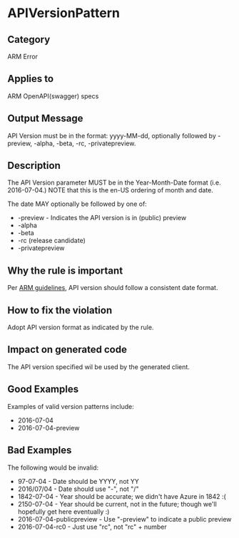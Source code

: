 # APIVersionPattern

## Category

ARM Error

## Applies to

ARM OpenAPI(swagger) specs

## Output Message

API Version must be in the format: yyyy-MM-dd, optionally followed by -preview, -alpha, -beta, -rc, -privatepreview.

## Description

The API Version parameter MUST be in the Year-Month-Date format (i.e. 2016-07-04.)  NOTE that this is the en-US ordering of month and date.

The date MAY optionally be followed by one of:
* -preview - Indicates the API version is in (public) preview
* -alpha
* -beta
* -rc (release candidate)
* -privatepreview

## Why the rule is important

Per [ARM guidelines](https://github.com/Azure/azure-resource-manager-rpc/blob/master/v1.0/resource-api-reference.md), API version should follow a consistent date format.

## How to fix the violation

Adopt API version format as indicated by the rule.

## Impact on generated code

The API version specified wil be used by the generated client.

## Good Examples

Examples of valid version patterns include:
* 2016-07-04
* 2016-07-04-preview

## Bad Examples

The following would be invalid:
* 97-07-04 - Date should be YYYY, not YY
* 2016/07/04 - Date should use "-", not "/"
* 1842-07-04 - Year should be accurate; we didn't have Azure in 1842 :(
* 2150-07-04 - Year should be current, not in the future; though we'll hopefully get here eventually :)
* 2016-07-04-publicpreview - Use "-preview" to indicate a public preview
* 2016-07-04-rc0 - Just use "rc", not "rc" + number
